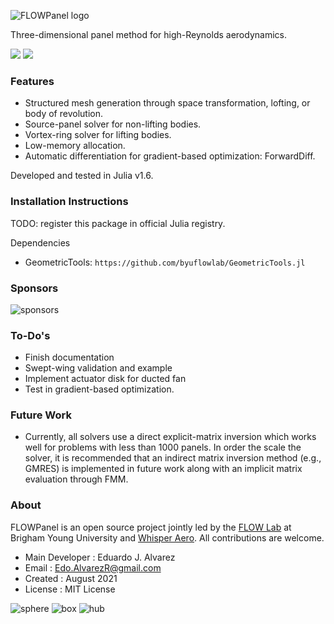 ![FLOWPanel logo](http://edoalvar2.groups.et.byu.net/public/FLOWPanel/julianlogo-flowpanel06.png)

Three-dimensional panel method for high-Reynolds aerodynamics.

[![](https://img.shields.io/badge/code-open%20source-brightgreen.svg)](https://github.com/byuflowlab/FLOWPanel.jl)
[![](https://img.shields.io/badge/docs-stable-blue.svg)](http://flow.byu.edu/FLOWPanel.jl)


### Features
* Structured mesh generation through space transformation, lofting, or body of revolution.
* Source-panel solver for non-lifting bodies.
* Vortex-ring solver for lifting bodies.
* Low-memory allocation.
* Automatic differentiation for gradient-based optimization: ForwardDiff.

Developed and tested in Julia v1.6.

### Installation Instructions
TODO: register this package in official Julia registry.

Dependencies
  * GeometricTools: `https://github.com/byuflowlab/GeometricTools.jl`

### Sponsors

![sponsors](http://edoalvar2.groups.et.byu.net/public/FLOWPanel/sponsors01.png)

### To-Do's
* Finish documentation
* Swept-wing validation and example
* Implement actuator disk for ducted fan
* Test in gradient-based optimization.

### Future Work
* Currently, all solvers use a direct explicit-matrix inversion which works well for problems with less than 1000 panels. In order the scale the solver, it is recommended that an indirect matrix inversion method (e.g., GMRES) is implemented in future work along with an implicit matrix evaluation through FMM.

### About
FLOWPanel is an open source project jointly led by the [FLOW Lab](http://flow.byu.edu/) at Brigham Young University and [Whisper Aero](http://whisper.aero/).
All contributions are welcome.

  * Main Developer  : Eduardo J. Alvarez
  * Email           : Edo.AlvarezR@gmail.com
  * Created         : August 2021
  * License         : MIT License

![sphere](http://edoalvar2.groups.et.byu.net/public/FLOWPanel/light/sphere01_2.gif)
![box](http://edoalvar2.groups.et.byu.net/public/FLOWPanel/light/box01_2.gif)
![hub](http://edoalvar2.groups.et.byu.net/public/FLOWPanel/light/hub03_2.gif)
